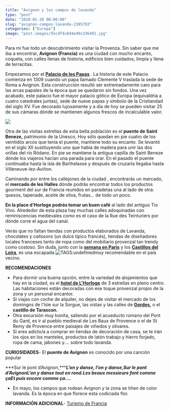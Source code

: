 ```yaml
---
title: "Avignon y los campos de lavanda"
type: "post"
date: "2020-01-28 00:00:00"
slug: "avignon-campos-lavanda-2395793"
categories: ["Europa"]
image: "post-images/55cdf4c694e49s336491.jpg"
---
```


   
  
Para mí fue todo un descubrimiento visitar la Provenza. Sin saber que me iba a encontrar, **Avignon (Francia)** es una ciudad con mucho encanto, coqueta, con calles llenas de historia, edificios bien cuidados, limpia y llena de terracitas.  
  
Empezamos por el **[Palacio de los Papas](http://www.palais-des-papes.com/fr)** . La historia de este Palacio comienza en 1309 cuando un papa llamado Clemente V traslada la sede de Roma a Avignon. Esta construcción resultó ser extremadamente caro para las arcas papales de la época que se quedaron sin fondos. Una vez acabado, este palacio fue el mayor palacio gótico de Europa (equivaldría a cuatro catedrales juntas), sede de nueve papas y símbolo de la Cristiandad del siglo XV. Fue decorado lujosamente y a día de hoy se pueden visitar 25 de sus cámaras dónde se mantienen algunos frescos de incalculable valor.  
  
![](post-images/55cdf4c694e49s336491.jpg)  
  
Otra de las visitas estrellas de esta bella población es el **puente de Saint Beneze,** patrimonio de la Unesco, Hoy sólo quedan en pie cuatro de los veintidós arcos que tenía el puente, mantiene todo su encanto. Se levantó en el siglo XII sustituyendo uno que había de madera para unir las dos orillas del río Ródano. En pie se mantiene la antigua capilla de Saint Beneze dónde los viajeros hacían una parada para orar. En el pasado el puente continuaba hasta la isla de Barthelasse y después de cruzarla llegaba hasta Villeneuve-lez-Aviñon.  
  
Caminando por entre los callejones de la ciudad , encontrarás un mercado, el **mercado de les Halles** dónde podrás encontrar todos los productos gourment del sur de Francia reunidos en paradetas una al lado de otra: quesos, tapenade, aceite de oliva, frutas... de todo un poco.  
  
**En la place d'Horloge podrás tomar un buen café** al lado del antiguo Tio Vivo. Alrededor de esta plaza hay muchas calles adoquinadas con reminiscencias medievales como es el caso de la Rue des Teinturiers por dónde corre el agua del canal.  
  
Verás que no faltan tiendas con productos elaborados de Lavanda, chocolates y *calissons* (un dulce típico francés), tiendas de diseñadores locales franceses tanto de ropa como del mobiliario provenzal tan trendy como costoso. Sin duda, junto con la [ **semana en París**](http://www.missviajes.com/semana-paris-imprescindibles-2369134) y los **[ Castillos del Loira](http://www.missviajes.com/castillos-loira-ruta-renacimiento-58954)**, es una escapada ![ TAGS:undefined](post-images/55cdf5cbc6932s294429.jpg)muy recomendable en el país vecino.  
  
   
  
**RECOMENDACIONES**

- Para dormir una buena opción, entre la variedad de alojamientos que hay en la ciudad, es el **[hotel de L'Horloge](http://www.missviajes.com/hotel-lhorloge-hotel-mucho-encanto-avignon-593203/)** de 3 estrellas en pleno centro. Las habitaciones están decoradas con ese toque provenzal propio de la zona y un personal encantor.
- Si viajas con coche de alquiler, no dejes de visitar el mercado de los domingos de l'Isle sur la Sorgue, las vistas y las calles de **[Gordes](http://www.villageterraneo.org/es/gordes.htm),** o el **castillo de Tarascon.**
- Otra excursión muy bonita, saliendo por el acueducto romano del Pont du Gard, es ir al pueblo medieval de Les Baux de Provence o el de St Remy de Provence entre paisajes de viñedos y olivares.
- Si eres adicto/a a comprar en tiendas de decoración de casa, se te irán los ojos en los manteles, productos de latón trabajo y hierro forjado, ropa de cama, jabones y.... sobre todo lavanda.

**CURIOSIDADES**- El **puente de Avignon** es conocido por una canción popular

***Sur le pont d’Avignon,******L’on y danse, l’on y danse,******Sur le pont d’Avignon******L’on y danse tout en rond.******Les beaux messieurs font comme ça******Et puis encore comme ça....***

- En mayo, los campos que rodean Avignon y la zona se tiñen de color lavanda. Es la época en que florece esta codiciada flor.

**INFORMACIÓN ADICIONAL**- [ Turismo de Francia](http://es.rendezvousenfrance.com/#xtor=AL-999/sugerencias-de-vacaciones/turismo-en-ciudad/descubra-las-ciudades/avignon/home.html?NodeID=236)